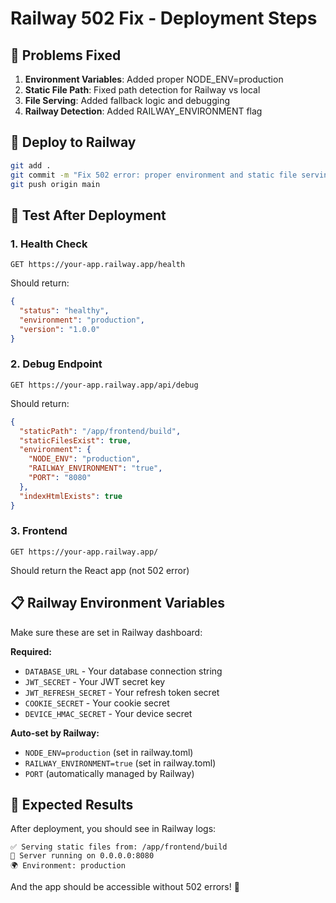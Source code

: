 # Railway 502 Fix - Deployment Steps

## 🔧 Problems Fixed

1. **Environment Variables**: Added proper NODE_ENV=production
2. **Static File Path**: Fixed path detection for Railway vs local
3. **File Serving**: Added fallback logic and debugging
4. **Railway Detection**: Added RAILWAY_ENVIRONMENT flag

## 🚀 Deploy to Railway

```bash
git add .
git commit -m "Fix 502 error: proper environment and static file serving"
git push origin main
```

## 🧪 Test After Deployment

### 1. Health Check

```
GET https://your-app.railway.app/health
```

Should return:

```json
{
  "status": "healthy",
  "environment": "production",
  "version": "1.0.0"
}
```

### 2. Debug Endpoint

```
GET https://your-app.railway.app/api/debug
```

Should return:

```json
{
  "staticPath": "/app/frontend/build",
  "staticFilesExist": true,
  "environment": {
    "NODE_ENV": "production",
    "RAILWAY_ENVIRONMENT": "true",
    "PORT": "8080"
  },
  "indexHtmlExists": true
}
```

### 3. Frontend

```
GET https://your-app.railway.app/
```

Should return the React app (not 502 error)

## 📋 Railway Environment Variables

Make sure these are set in Railway dashboard:

**Required:**

- `DATABASE_URL` - Your database connection string
- `JWT_SECRET` - Your JWT secret key
- `JWT_REFRESH_SECRET` - Your refresh token secret
- `COOKIE_SECRET` - Your cookie secret
- `DEVICE_HMAC_SECRET` - Your device secret

**Auto-set by Railway:**

- `NODE_ENV=production` (set in railway.toml)
- `RAILWAY_ENVIRONMENT=true` (set in railway.toml)
- `PORT` (automatically managed by Railway)

## 🎯 Expected Results

After deployment, you should see in Railway logs:

```
✅ Serving static files from: /app/frontend/build
📍 Server running on 0.0.0.0:8080
🌍 Environment: production
```

And the app should be accessible without 502 errors! 🚀
